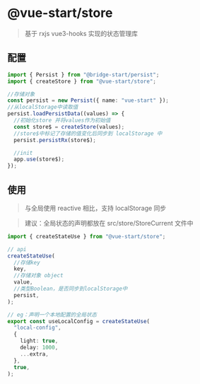# @vue-start/store

> 基于 rxjs vue3-hooks 实现的状态管理库

## 配置

```ts
import { Persist } from "@bridge-start/persist";
import { createStore } from "@vue-start/store";

//存储对象
const persist = new Persist({ name: "vue-start" });
//从localStorage中读取值
persist.loadPersistData((values) => {
  //初始化store 并将values作为初始值
  const store$ = createStore(values);
  //store$中标记了存储的值变化后同步到 localStorage 中
  persist.persistRx(store$);

  //init
  app.use(store$);
});
```

## 使用

> 与全局使用 reactive 相比，支持 localStorage 同步

> 建议：全局状态的声明都放在 src/store/StoreCurrent 文件中

```ts
import { createStateUse } from "@vue-start/store";

// api
createStateUse(
  //存储key
  key,
  //存储对象 object
  value,
  //类型Boolean，是否同步到localStorage中
  persist,
);

// eg：声明一个本地配置的全局状态
export const useLocalConfig = createStateUse(
  "local-config",
  {
    light: true,
    delay: 1000,
    ...extra,
  },
  true,
);
```
